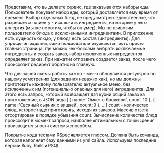 Представим, что вы делаете сервис, где заказываются наборы еды. Пользователь покупает набор еды, который доставляется ему время от времени. Выбор отдельных блюд не предусмотрен.
Единственное, что разрешается клиенту - исключить ингредиенты, на которые у него аллергия (мы же не хотим, чтобы он умер). Мы не привозим пользователю блюда с исключенными ингредиентами.
В приложение есть сущность блюдо, у блюда есть состав (ингредиенты). Для упрощения задания, сами пользователи опускаются, есть просто главная страница, 
где можно чек-боксами выбрать исключаемые ингредиенты и создать заказ, набор исключенных ингредиентов определяет заказ. При нажатии отправить создается заказ, после чего происходит редирект обратно на главную.

Что для нашей схемы работы важно - меню обновляется регулярно по нашему усмотрению (для задания неважно как), но мы должны приготовить каждому пользователю актуальное меню, без исключенных им (потенциально опасных для него) ингредиентов. 
Для этого есть запрос, который возвращает для кухни общий заказ на приготовление, в JSON вида [ { name: 'Омлет с брокколи', count: 10 }, { name: 'Овсяный сырник с вишней', count: 9 }, ...] count - количество блюд, которое надо приготовить, исходя из заказов. Массив ответа отсортирован в порядке убывания count. Вычисление количества блюд происходит в момент запроса, наиболее оптимальным с точки зрения производительности системы способом. 

Покрытие кода тестами RSpec является плюсом. Должна быть команда, которая наполняет базу данными из yml файла. Используем последние версии Ruby, Rails и PSQL.
